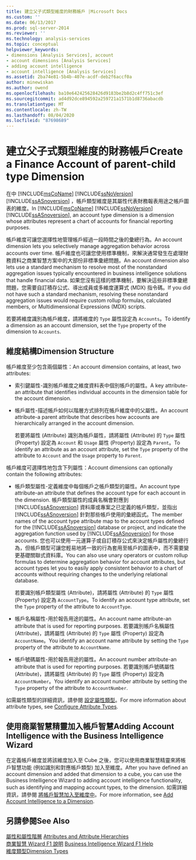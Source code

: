 ```yaml
---
title: 建立父子式類型維度的財務帳戶 |Microsoft Docs
ms.custom: ''
ms.date: 06/13/2017
ms.prod: sql-server-2014
ms.reviewer: ''
ms.technology: analysis-services
ms.topic: conceptual
helpviewer_keywords:
- dimensions [Analysis Services], account
- account dimensions [Analysis Services]
- adding account intelligence
- account intelligence [Analysis Services]
ms.assetid: 2ba74e81-5b4b-407e-acdf-deb2f6accf0a
author: minewiskan
ms.author: owend
ms.openlocfilehash: ba10e642425628426d9183be2b8d2c4ff751c3ef
ms.sourcegitcommit: ad4d92dce894592a259721a1571b1d8736abacdb
ms.translationtype: MT
ms.contentlocale: zh-TW
ms.lasthandoff: 08/04/2020
ms.locfileid: "87698689"
---
```

# <a name="create-a-finance-account-of-parent-child-type-dimension"></a><span data-ttu-id="244a8-102">建立父子式類型維度的財務帳戶</span><span class="sxs-lookup"><span data-stu-id="244a8-102">Create a Finance Account of parent-child type Dimension</span></span>
  <span data-ttu-id="244a8-103">在中 [!INCLUDE[msCoName](../../includes/msconame-md.md)] [!INCLUDE[ssNoVersion](../../includes/ssnoversion-md.md)] [!INCLUDE[ssASnoversion](../../includes/ssasnoversion-md.md)] ，帳戶類型維度是其屬性代表財務報表用途之帳戶圖表的維度。</span><span class="sxs-lookup"><span data-stu-id="244a8-103">In [!INCLUDE[msCoName](../../includes/msconame-md.md)] [!INCLUDE[ssNoVersion](../../includes/ssnoversion-md.md)] [!INCLUDE[ssASnoversion](../../includes/ssasnoversion-md.md)], an account type dimension is a dimension whose attributes represent a chart of accounts for financial reporting purposes.</span></span>  
  
 <span data-ttu-id="244a8-104">帳戶維度可讓您選擇性地管理帳戶經過一段時間之後的彙總行為。</span><span class="sxs-lookup"><span data-stu-id="244a8-104">An account dimension lets you selectively manage aggregation behavior across accounts over time.</span></span> <span data-ttu-id="244a8-105">帳戶維度也可讓您使用標準機制，來解決通常發生在處理財務資料之商業智慧方案中的大部份非標準彙總問題。</span><span class="sxs-lookup"><span data-stu-id="244a8-105">An account dimension also lets use a standard mechanism to resolve most of the nonstandard aggregation issues typically encountered in business intelligence solutions that handle financial data.</span></span> <span data-ttu-id="244a8-106">如果您沒有這樣的標準機制，要解決這些非標準彙總問題，您需要自訂積存公式、導出成員或多維度運算式 (MDX) 指令碼。</span><span class="sxs-lookup"><span data-stu-id="244a8-106">If you did not have such a standard mechanism, resolving these nonstandard aggregation issues would require custom rollup formulas, calculated members, or Multidimensional Expressions (MDX) scripts.</span></span>  
  
 <span data-ttu-id="244a8-107">若要將維度識別為帳戶維度，請將維度的 `Type` 屬性設定為 `Accounts`。</span><span class="sxs-lookup"><span data-stu-id="244a8-107">To identify a dimension as an account dimension, set the `Type` property of the dimension to `Accounts`.</span></span>  
  
## <a name="dimension-structure"></a><span data-ttu-id="244a8-108">維度結構</span><span class="sxs-lookup"><span data-stu-id="244a8-108">Dimension Structure</span></span>  
 <span data-ttu-id="244a8-109">帳戶維度至少包含兩個屬性：</span><span class="sxs-lookup"><span data-stu-id="244a8-109">An account dimension contains, at least, two attributes:</span></span>  
  
-   <span data-ttu-id="244a8-110">索引鍵屬性-識別帳戶維度之維度資料表中個別帳戶的屬性。</span><span class="sxs-lookup"><span data-stu-id="244a8-110">A key attribute-an attribute that identifies individual accounts in the dimension table for the account dimension.</span></span>  
  
-   <span data-ttu-id="244a8-111">帳戶屬性-描述帳戶如何以階層方式排列在帳戶維度中的父屬性。</span><span class="sxs-lookup"><span data-stu-id="244a8-111">An account attribute-a parent attribute that describes how accounts are hierarchically arranged in the account dimension.</span></span>  
  
     <span data-ttu-id="244a8-112">若要將屬性 (Attribute) 識別為帳戶屬性，請將屬性 (Attribute) 的 `Type` 屬性 (Property) 設定為 `Account` 和 `Usage` 屬性 (Property) 設定為 `Parent`。</span><span class="sxs-lookup"><span data-stu-id="244a8-112">To identify an attribute as an account attribute, set the `Type` property of the attribute to `Account` and the `Usage` property to `Parent`.</span></span>  
  
 <span data-ttu-id="244a8-113">帳戶維度可選擇性地包含下列屬性：</span><span class="sxs-lookup"><span data-stu-id="244a8-113">Account dimensions can optionally contain the following attributes:</span></span>  
  
-   <span data-ttu-id="244a8-114">帳戶類型屬性-定義維度中每個帳戶之帳戶類型的屬性。</span><span class="sxs-lookup"><span data-stu-id="244a8-114">An account type attribute-an attribute that defines the account type for each account in the dimension.</span></span> <span data-ttu-id="244a8-115">帳戶類型屬性的成員名稱會對應到 [!INCLUDE[ssASnoversion](../../includes/ssasnoversion-md.md)] 資料庫或專案之已定義的帳戶類型，並指出 [!INCLUDE[ssASnoversion](../../includes/ssasnoversion-md.md)] 針對那些帳戶使用的彙總函式。</span><span class="sxs-lookup"><span data-stu-id="244a8-115">The member names of the account type attribute map to the account types defined for the [!INCLUDE[ssASnoversion](../../includes/ssasnoversion-md.md)] database or project, and indicate the aggregation function used by [!INCLUDE[ssASnoversion](../../includes/ssasnoversion-md.md)] for those accounts.</span></span> <span data-ttu-id="244a8-116">您也可以使用一元運算子或自訂積存公式來決定帳戶屬性的彙總行為，但帳戶類型可讓您輕易地將一致的行為套用至帳戶的圖表中，而不需要變更基礎關聯式資料庫。</span><span class="sxs-lookup"><span data-stu-id="244a8-116">You can also use unary operators or custom rollup formulas to determine aggregation behavior for account attributes, but account types let you to easily apply consistent behavior to a chart of accounts without requiring changes to the underlying relational database.</span></span>  
  
     <span data-ttu-id="244a8-117">若要識別帳戶類型屬性 (Attribute)，請將屬性 (Attribute) 的 `Type` 屬性 (Property) 設定為 `AccountType`。</span><span class="sxs-lookup"><span data-stu-id="244a8-117">To identify an account type attribute, set the `Type` property of the attribute to `AccountType`.</span></span>  
  
-   <span data-ttu-id="244a8-118">帳戶名稱屬性-用於報告用途的屬性。</span><span class="sxs-lookup"><span data-stu-id="244a8-118">An account name attribute-an attribute that is used for reporting purposes.</span></span> <span data-ttu-id="244a8-119">若要識別帳戶名稱屬性 (Attribute)，請將屬性 (Attribute) 的 `Type` 屬性 (Property) 設定為 `AccountName`。</span><span class="sxs-lookup"><span data-stu-id="244a8-119">You identify an account name attribute by setting the `Type` property of the attribute to `AccountName`.</span></span>  
  
-   <span data-ttu-id="244a8-120">帳戶號碼屬性-用於報告用途的屬性。</span><span class="sxs-lookup"><span data-stu-id="244a8-120">An account number attribute-an attribute that is used for reporting purposes.</span></span> <span data-ttu-id="244a8-121">若要識別帳戶號碼屬性 (Attribute)，請將屬性 (Attribute) 的 `Type` 屬性 (Property) 設定為 `AccountNumber`。</span><span class="sxs-lookup"><span data-stu-id="244a8-121">You identify an account number attribute by setting the `Type` property of the attribute to `AccountNumber`.</span></span>  
  
 <span data-ttu-id="244a8-122">如需屬性類型的詳細資訊，請參閱 [設定屬性類型](attribute-properties-configure-attribute-types.md)。</span><span class="sxs-lookup"><span data-stu-id="244a8-122">For more information about attribute types, see [Configure Attribute Types](attribute-properties-configure-attribute-types.md).</span></span>  
  
## <a name="adding-account-intelligence-with-the-business-intelligence-wizard"></a><span data-ttu-id="244a8-123">使用商業智慧精靈加入帳戶智慧</span><span class="sxs-lookup"><span data-stu-id="244a8-123">Adding Account Intelligence with the Business Intelligence Wizard</span></span>  
 <span data-ttu-id="244a8-124">在定義帳戶維度並將該維度加入至 Cube 之後，您可以使用商業智慧精靈來將帳戶智慧功能 (例如識別和對應帳戶類型) 加入至維度。</span><span class="sxs-lookup"><span data-stu-id="244a8-124">After you have defined an account dimension and added that dimension to a cube, you can use the Business Intelligence Wizard to adding account intelligence functionality, such as identifying and mapping account types, to the dimension.</span></span> <span data-ttu-id="244a8-125">如需詳細資訊，請參閱 [將帳戶智慧加入至維度中](bi-wizard-add-account-intelligence-to-a-dimension.md)。</span><span class="sxs-lookup"><span data-stu-id="244a8-125">For more information, see [Add Account Intelligence to a Dimension](bi-wizard-add-account-intelligence-to-a-dimension.md).</span></span>  
  
## <a name="see-also"></a><span data-ttu-id="244a8-126">另請參閱</span><span class="sxs-lookup"><span data-stu-id="244a8-126">See Also</span></span>  
 <span data-ttu-id="244a8-127">[屬性和屬性階層](../multidimensional-models-olap-logical-dimension-objects/attributes-and-attribute-hierarchies.md) </span><span class="sxs-lookup"><span data-stu-id="244a8-127">[Attributes and Attribute Hierarchies](../multidimensional-models-olap-logical-dimension-objects/attributes-and-attribute-hierarchies.md) </span></span>  
 <span data-ttu-id="244a8-128">[商業智慧 Wizard F1 說明](../business-intelligence-wizard-f1-help.md) </span><span class="sxs-lookup"><span data-stu-id="244a8-128">[Business Intelligence Wizard F1 Help](../business-intelligence-wizard-f1-help.md) </span></span>  
 [<span data-ttu-id="244a8-129">維度類型</span><span class="sxs-lookup"><span data-stu-id="244a8-129">Dimension Types</span></span>](../multidimensional-models-olap-logical-dimension-objects/database-dimension-properties-types.md)  
  
  

